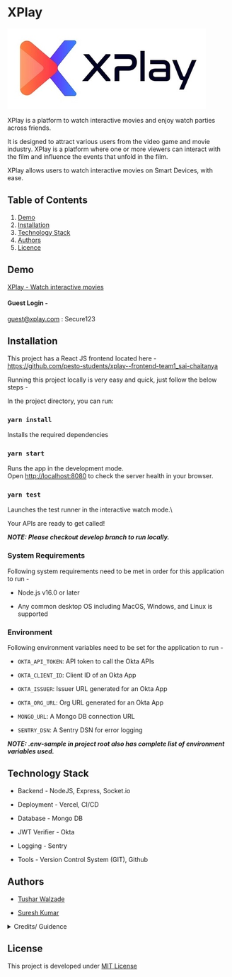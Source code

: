 # XPlay

![XPlay Logo](./assets/images/xplay_logo_white.jpg)

XPlay is a platform to watch interactive movies and enjoy watch parties across friends.

It is designed to attract various users from the video game and movie industry. XPlay is a platform where one or more viewers can interact with the film and influence the events that unfold in the film.

XPlay allows users to watch interactive movies on Smart Devices, with ease.

## Table of Contents
1. [Demo](#demo)
2. [Installation](#installation)
3. [Technology Stack](#technology-stack)
4. [Authors](#authors)
5. [Licence](#licence)

## Demo

[XPlay - Watch interactive movies](https://p3-xplay.netlify.app/home)

#### Guest Login -

guest@xplay.com : Secure123

## Installation

This project has a React JS frontend located here - https://github.com/pesto-students/xplay--frontend-team1_sai-chaitanya

Running this project locally is very easy and quick, just follow the below steps -

In the project directory, you can run:

### `yarn install`

Installs the required dependencies

### `yarn start`

Runs the app in the development mode.\
Open [http://localhost:8080](http://localhost:8080) to check the server health in your browser.

### `yarn test`

Launches the test runner in the interactive watch mode.\

Your APIs are ready to get called!

**_NOTE: Please checkout develop branch to run locally._**

### System Requirements

Following system requirements need to be met in order for this application to run -

- Node.js v16.0 or later

- Any common desktop OS including MacOS, Windows, and Linux is supported

### Environment

Following environment variables need to be set for the application to run -

- `OKTA_API_TOKEN`: API token to call the Okta APIs

- `OKTA_CLIENT_ID`: Client ID of an Okta App

- `OKTA_ISSUER`: Issuer URL generated for an Okta App

- `OKTA_ORG_URL`: Org URL generated for an Okta App

- `MONGO_URL`: A Mongo DB connection URL

- `SENTRY_DSN`: A Sentry DSN for error logging

**_NOTE: .env-sample in project root also has complete list of environment variables used._**

<!-- ## Designs

### HLD:

- [XPlay HLD on Miro](https://miro.com/app/board/uXjVPI_6KK8=/)

### PRD:

- [XPlay PRD on Slite](https://tusharwalzade.slite.page/p/OfXnNzLq0T3ct2/XPlay-PRD)

### Wireframes:

- [XPlay Wireframes for Desktop - Figma](https://www.figma.com/file/n1vnT5S3d5UBiqxmmzrP4B/XPlay?node-id=0%3A1)

- [XPlay Wireframes for Mobile - Figma](https://www.figma.com/file/n1vnT5S3d5UBiqxmmzrP4B/XPlay?node-id=228%3A390) -->

## Technology Stack

-   Backend - NodeJS, Express, Socket.io

-   Deployment - Vercel, CI/CD

-   Database - Mongo DB

-   JWT Verifier - Okta

-   Logging - Sentry

-   Tools - Version Control System (GIT), Github

## Authors

- [Tushar Walzade](https://github.com/tusharwalzade216)

- [Suresh Kumar](https://github.com/sureshmaverick)

<details>
<summary>Credits/ Guidence</summary>

-   [Sai Chaitanya Ramineni](https://github.com/sairamin)
</details>

## License

This project is developed under [MIT License](LICENSE.txt)
